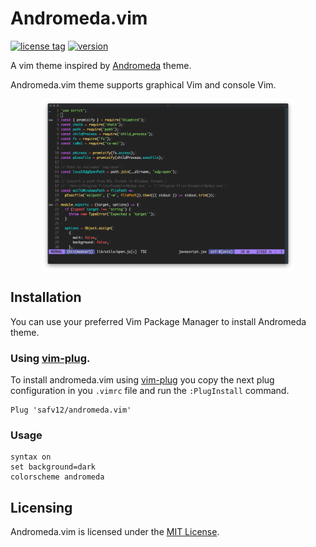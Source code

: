 # Andromeda.vim

[![license tag](https://img.shields.io/badge/license-MIT-green)](https://img.shields.io/badge/license-MIT-green)
[![version](https://img.shields.io/badge/version-v0.1.1-blueviolet)](https://img.shields.io/badge/version-v0.1.1-blueviolet)

A vim theme inspired by [Andromeda](https://github.com/EliverLara/Andromeda) theme.

Andromeda.vim theme supports graphical Vim and console Vim.

<p align="center">
    <img align="center" width="80%" height="80%" src="img/andromeda.png">
</p>

## Installation
You can use your preferred Vim Package Manager to install Andromeda theme.

### Using [vim-plug](https://github.com/junegunn/vim-plug).

To install andromeda.vim using [vim-plug](https://github.com/junegunn/vim-plug) you copy the next plug configuration in you `.vimrc` file and run the `:PlugInstall` command.

```vim
Plug 'safv12/andromeda.vim'
```

### Usage

```
syntax on
set background=dark
colorscheme andromeda
```

## Licensing

Andromeda.vim is licensed under the [MIT License](./LICENSE.txt).
